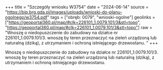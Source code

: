+++
title = "Szczegóły wniosku W3754"
date = "2024-06-14"
source = "https://bip.brg.gda.pl/images/uploads/wnioski-do-planu-ogolnego/w3754.pdf"
tags = ["obręb: 0079", "wnioski-ogolne"]
geolinks = ["https://geoportal360.pl/map/#clk=226101_1.0079.101/3&stl=topo", "https://geoportal360.pl/map/#clk=226101_1.0079.101/3&stl=topo"]
raw = "Wnoszę o niedopuszczenie do zabudowy na działce nr 226101_1.0079.101/3. wnoszę by teren przeznaczyć na zieleń urządzoną lub naturalną (dziką), z utrzymaniem i ochroną istniejącego drzewostanu. "
+++

Wnoszę o niedopuszczenie do zabudowy na działce nr 226101_1.0079.101/3.
wnoszę by teren przeznaczyć na zieleń urządzoną lub naturalną (dziką), z utrzymaniem i
ochroną istniejącego drzewostanu.



